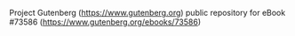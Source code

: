 Project Gutenberg (https://www.gutenberg.org) public repository for
eBook #73586 (https://www.gutenberg.org/ebooks/73586)
